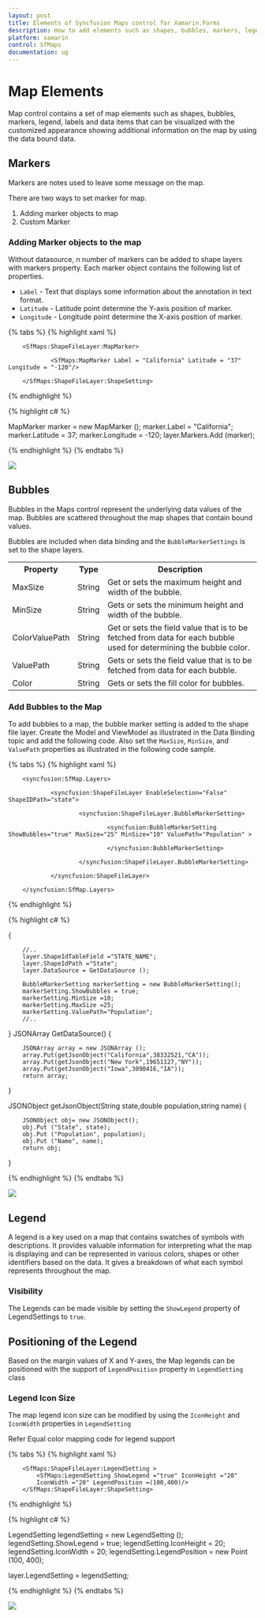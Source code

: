 ```yaml
---
layout: post
title: Elements of Syncfusion Maps control for Xamarin.Forms 
description: How to add elements such as shapes, bubbles, markers, legend, labels and etc., in Maps control
platform: xamarin
control: SfMaps
documentation: ug
---
```


# Map Elements

Map control contains a set of map elements such as shapes, bubbles, markers, legend, labels and data items that can be visualized with the customized appearance showing additional information on the map by using the data bound data.

## Markers

Markers are notes used to leave some message on the map.

There are two ways to set marker for map.

1. Adding marker objects to map
2. Custom Marker

### Adding Marker objects to the map

Without datasource, n number of markers can be added to shape layers with markers property. Each marker object contains the following list of properties.

* `Label` - Text that displays some information about the annotation in text format.
* `Latitude` - Latitude point determine the Y-axis position of marker.
* `Longitude` - Longitude point determine the X-axis position of marker.

{% tabs %}
{% highlight xaml %}
                                                    
        <SfMaps:ShapeFileLayer:MapMarker>
                
                <SfMaps:MapMarker Label = "California" Latitude = "37" Longitude = "-120"/>                
                    
        </SfMaps:ShapeFileLayer:ShapeSetting>
                               	      

{% endhighlight %}

{% highlight c# %}

MapMarker marker = new MapMarker ();
marker.Label = "California";
marker.Latitude = 37;
marker.Longitude = -120;
layer.Markers.Add (marker);

{% endhighlight %}
{% endtabs %}

![](Images/Markers.png)  


## Bubbles

Bubbles in the Maps control represent the underlying data values of the map. Bubbles are scattered throughout the map shapes that contain bound values.

Bubbles are included when data binding and the `BubbleMarkerSettings` is set to the shape layers. 


<table>
<tr>
<th>
Property</th><th>
Type</th><th>
Description</th></tr>
<tr>
<td>
MaxSize</td><td>
String</td><td>
Get or sets the maximum height and width of the bubble.</td></tr>
<tr>
<td>
MinSize</td><td>
String</td><td>
Gets or sets the minimum height and width of the bubble.</td></tr>
<tr>
<td>
ColorValuePath</td><td>
String</td><td>
Get or sets the field value that is to be fetched from data for each bubble used for determining the bubble color.</td></tr>
<tr>
<td>
ValuePath</td><td>
String</td><td>
Gets or sets the field value that is to be fetched from data for each bubble.</td></tr>

<td>
Color</td><td>
String</td><td>
Gets or sets the fill color for bubbles.</td></tr>

</table>

### Add Bubbles to the Map

To add bubbles to a map, the bubble marker setting is added to the shape file layer. Create the Model and ViewModel as illustrated in the Data Binding topic and add the following code. Also set the `MaxSize`, `MinSize`, and `ValuePath` properties as illustrated in the following code sample.

{% tabs %}
{% highlight xaml %}        

        <syncfusion:SfMap.Layers>

                <syncfusion:ShapeFileLayer EnableSelection="False" ShapeIDPath="state">

                        <syncfusion:ShapeFileLayer.BubbleMarkerSetting>
                        
                                <syncfusion:BubbleMarkerSetting ShowBubbles="true" MaxSize="25" MinSize="10" ValuePath="Population" >

                                </syncfusion:BubbleMarkerSetting>

                        </syncfusion:ShapeFileLayer.BubbleMarkerSetting>                  

                </syncfusion:ShapeFileLayer>

        </syncfusion:SfMap.Layers>                                       


{% endhighlight %}

{% highlight c# %}

{
        
        //..
        layer.ShapeIdTableField ="STATE_NAME";
        layer.ShapeIdPath ="State";
        layer.DataSource = GetDataSource ();

        BubbleMarkerSetting markerSetting = new BubbleMarkerSetting();
        markerSetting.ShowBubbles = true;
        markerSetting.MinSize =10;
        markerSetting.MaxSize =25;
        markerSetting.ValuePath="Population";
        //..
}
JSONArray GetDataSource()
{
        
        JSONArray array = new JSONArray ();
        array.Put(getJsonObject("California",38332521,"CA"));
        array.Put(getJsonObject("New York",19651127,"NY"));
        array.Put(getJsonObject("Iowa",3090416,"IA"));
        return array;
}

JSONObject getJsonObject(String state,double population,string name)
{
        
        JSONObject obj= new JSONObject();
        obj.Put ("State", state);
        obj.Put ("Population", population);
        obj.Put ("Name", name);
        return obj;
}


{% endhighlight %}
{% endtabs %}

![](Images/Bubbles.png)  

## Legend

A legend is a key used on a map that contains swatches of symbols with descriptions. It provides valuable information for interpreting what the map is displaying and can be represented in various colors, shapes or other identifiers based on the data. It gives a breakdown of what each symbol represents throughout the map.

### Visibility

The Legends can be made visible by setting the `ShowLegend` property of LegendSettings to `true`.

## Positioning of the Legend

Based on the margin values of X and Y-axes, the Map legends can be positioned with the support of `LegendPosition` property in `LegendSetting` class

### Legend Icon Size

The map legend icon size can be modified by using the `IconHeight` and `IconWidth` properties in `LegendSetting`

Refer Equal color mapping code for legend support

{% tabs %}
{% highlight xaml %}
        
        <SfMaps:ShapeFileLayer:LegendSetting >
            <SfMaps:LegendSetting ShowLegend ="true" IconHeight ="20" 
            IconWidth ="20" LegendPosition =(100,400)/>
        </SfMaps:ShapeFileLayer:ShapeSetting>      

{% endhighlight %}

{% highlight c# %}

LegendSetting legendSetting = new LegendSetting ();
legendSetting.ShowLegend = true;
legendSetting.IconHeight = 20;
legendSetting.IconWidth = 20;
legendSetting.LegendPosition = new Point (100, 400);

layer.LegendSetting = legendSetting;


{% endhighlight %}
{% endtabs %}

![](Images/Legends.png)  
